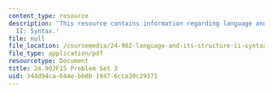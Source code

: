 ```yaml
---
content_type: resource
description: 'This resource contains information regarding language and its structure
  II: Syntax.'
file: null
file_location: /coursemedia/24-902-language-and-its-structure-ii-syntax-fall-2015/344d94ca644ebb8b19476cca30c29371_MIT24_902F15_ProblemSet3.pdf
file_type: application/pdf
resourcetype: Document
title: 24.902F15 Problem Set 3
uid: 344d94ca-644e-bb8b-1947-6cca30c29371
---
```

